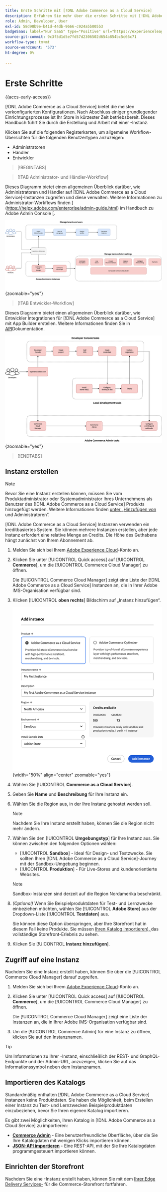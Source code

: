 ```yaml
---
title: Erste Schritte mit [!DNL Adobe Commerce as a Cloud Service]
description: Erfahren Sie mehr über die ersten Schritte mit [!DNL Adobe Commerce as a Cloud Service].
role: Admin, Developer, User
exl-id: 58d98b9e-b41d-44db-9666-c924a5b005b3
badgeSaas: label="Nur SaaS" type="Positive" url="https://experienceleague.adobe.com/en/docs/commerce/user-guides/product-solutions" tooltip="Gilt nur für Adobe Commerce as a Cloud Service- und Adobe Commerce Optimizer-Projekte (von Adobe verwaltete SaaS-Infrastruktur)."
source-git-commit: 9c3f5d1d5e7fd57d2306502d654a854bc5c66c71
workflow-type: tm+mt
source-wordcount: '573'
ht-degree: 0%

---
```


# Erste Schritte

{{accs-early-access}}

[!DNL Adobe Commerce as a Cloud Service] bietet die meisten vorkonfigurierten Konfigurationen. Nach Abschluss einiger grundlegender Einrichtungsprozesse ist Ihr Store in kürzester Zeit betriebsbereit. Dieses Handbuch führt Sie durch die Erstellung und Arbeit mit einer -Instanz.

Klicken Sie auf die folgenden Registerkarten, um allgemeine Workflow-Übersichten für die folgenden Benutzertypen anzuzeigen:

* Administratoren
* Händler
* Entwickler

>[!BEGINTABS]

>[!TAB Administrator- und Händler-Workflow]

Dieses Diagramm bietet einen allgemeinen Überblick darüber, wie Administratoren und Händler auf [!DNL Adobe Commerce as a Cloud Service]-Instanzen zugreifen und diese verwalten. Weitere Informationen zu Administrator-Workflows finden ](https://helpx.adobe.com/enterprise/admin-guide.html) im Handbuch zu Adobe Admin Console [.

![[!DNL Adobe Commerce as a Cloud Service] Handelsflussdiagramm](./assets/merchant-flow.svg){zoomable="yes"}

>[!TAB Entwickler-Workflow]

Dieses Diagramm bietet einen allgemeinen Überblick darüber, wie Entwickler Integrationen für [!DNL Adobe Commerce as a Cloud Service] mit App Builder erstellen. Weitere Informationen finden Sie in [ API](https://developer.adobe.com/commerce/webapi/rest/)Dokumentation.

![[!DNL Adobe Commerce as a Cloud Service] Flussdiagramm für Entwickler](./assets/developer-flow.svg){zoomable="yes"}

>[!ENDTABS]

## Instanz erstellen

>[!NOTE]
>
>Bevor Sie eine Instanz erstellen können, müssen Sie vom Produktadministrator oder Systemadministrator Ihres Unternehmens als Benutzer des [!DNL Adobe Commerce as a Cloud Service] Produkts hinzugefügt werden. Weitere Informationen finden [ unter „Hinzufügen von ](./user-management.md#add-users-and-admins) und Administratoren“.

[!DNL Adobe Commerce as a Cloud Service] Instanzen verwenden ein kreditbasiertes System. Sie können mehrere Instanzen erstellen, aber jede Instanz erfordert eine relative Menge an Credits. Die Höhe des Guthabens hängt zunächst von Ihrem Abonnement ab.

1. Melden Sie sich bei Ihrem [Adobe Experience Cloud](https://experience.adobe.com/)-Konto an.

1. Klicken Sie unter [!UICONTROL Quick access] auf [!UICONTROL **Commerce**], um die [!UICONTROL Commerce Cloud Manager] zu öffnen.

   Die [!UICONTROL Commerce Cloud Manager] zeigt eine Liste der [!DNL Adobe Commerce as a Cloud Service] Instanzen an, die in Ihrer Adobe IMS-Organisation verfügbar sind.

1. Klicken [!UICONTROL **oben rechts**] Bildschirm auf „Instanz hinzufügen“.

   ![Instanz erstellen](./assets/create-instance.png){width="50%" align="center" zoomable="yes"}

1. Wählen Sie [!UICONTROL **Commerce as a Cloud Service**].

1. Geben Sie **Name** und **Beschreibung** für Ihre Instanz ein.

1. Wählen Sie die Region aus, in der Ihre Instanz gehostet werden soll.

   >[!NOTE]
   >
   >Nachdem Sie Ihre Instanz erstellt haben, können Sie die Region nicht mehr ändern.

1. Wählen Sie den [!UICONTROL **Umgebungstyp**] für Ihre Instanz aus. Sie können zwischen den folgenden Optionen wählen:

   * [!UICONTROL **Sandbox**] - Ideal für Design- und Testzwecke. Sie sollten Ihren [!DNL Adobe Commerce as a Cloud Service]-Journey mit der Sandbox-Umgebung beginnen.
   * [!UICONTROL **Produktion**] - Für Live-Stores und kundenorientierte Websites.

   >[!NOTE]
   >
   >Sandbox-Instanzen sind derzeit auf die Region Nordamerika beschränkt.

1. _(Optional)_ Wenn Sie Beispielproduktdaten für Test- und Lernzwecke einbeziehen möchten, wählen Sie [!UICONTROL **Adobe Store**] aus der Dropdown-Liste [!UICONTROL **Testdaten**] aus.

   Sie können diese Option überspringen, aber Ihre Storefront hat in diesem Fall keine Produkte. Sie müssen [Ihren Katalog importieren), ](#import-your-catalog) das vollständige Storefront-Erlebnis zu sehen.

1. Klicken Sie [!UICONTROL **Instanz hinzufügen**].

## Zugriff auf eine Instanz

Nachdem Sie eine Instanz erstellt haben, können Sie über die [!UICONTROL Commerce Cloud Manager] darauf zugreifen.

1. Melden Sie sich bei Ihrem [Adobe Experience Cloud](https://experience.adobe.com/)-Konto an.

1. Klicken Sie unter [!UICONTROL Quick access] auf [!UICONTROL **Commerce**], um die [!UICONTROL Commerce Cloud Manager] zu öffnen.

   Die [!UICONTROL Commerce Cloud Manager] zeigt eine Liste der Instanzen an, die in Ihrer Adobe IMS-Organisation verfügbar sind.

1. Um die [!UICONTROL Commerce Admin] für eine Instanz zu öffnen, klicken Sie auf den Instanznamen.

>[!TIP]
>
>Um Informationen zu Ihrer -Instanz, einschließlich der REST- und GraphQL-Endpunkte und der Admin-URL, anzuzeigen, klicken Sie auf das Informationssymbol neben dem Instanznamen.

## Importieren des Katalogs

Standardmäßig enthalten [!DNL Adobe Commerce as a Cloud Service] Instanzen keine Produktdaten. Sie haben die Möglichkeit, beim Erstellen einer Instanz zu Test- und Lernzwecken Beispielproduktdaten einzubeziehen, bevor Sie Ihren eigenen Katalog importieren.

Es gibt zwei Möglichkeiten, Ihren Katalog in [!DNL Adobe Commerce as a Cloud Service] zu importieren:

* [**Commerce Admin**](https://experienceleague.adobe.com/en/docs/commerce-admin/systems/data-transfer/import/data-import) - Eine benutzerfreundliche Oberfläche, über die Sie Ihre Katalogdaten mit wenigen Klicks importieren können.
* [**JSON-API importieren**](https://developer.adobe.com/commerce/webapi/rest/modules/import/#import-json-api) - Eine REST-API, mit der Sie Ihre Katalogdaten programmgesteuert importieren können.

<!-- TODO

- Add guidance about how to choose which method to use
- Add guidance for new vs existing customers (cross-reference OR and _include file for migration content)

-->

## Einrichten der Storefront

Nachdem Sie eine -Instanz erstellt haben, können Sie mit dem [ Ihrer Edge Delivery Services-](storefront.md) für die Commerce-Storefront fortfahren.
